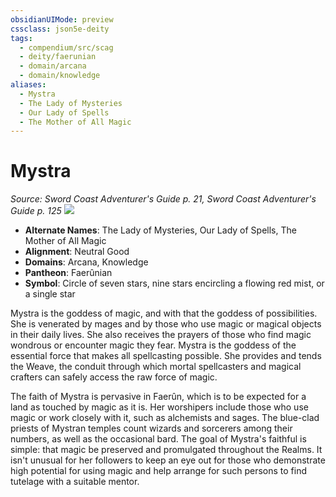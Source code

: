 ```yaml
---
obsidianUIMode: preview
cssclass: json5e-deity
tags:
  - compendium/src/scag
  - deity/faerunian
  - domain/arcana
  - domain/knowledge
aliases:
  - Mystra
  - The Lady of Mysteries
  - Our Lady of Spells
  - The Mother of All Magic
---
```

# Mystra
*Source: Sword Coast Adventurer's Guide p. 21, Sword Coast Adventurer's Guide p. 125* 
![](/compendium/deities/img/symbol-of-mystra.jpg#symbol)

- **Alternate Names**: The Lady of Mysteries, Our Lady of Spells, The Mother of All Magic
- **Alignment**: Neutral Good
- **Domains**: Arcana, Knowledge
- **Pantheon**: Faerûnian
- **Symbol**: Circle of seven stars, nine stars encircling a flowing red mist, or a single star

Mystra is the goddess of magic, and with that the goddess of possibilities. She is venerated by mages and by those who use magic or magical objects in their daily lives. She also receives the prayers of those who find magic wondrous or encounter magic they fear. Mystra is the goddess of the essential force that makes all spellcasting possible. She provides and tends the Weave, the conduit through which mortal spellcasters and magical crafters can safely access the raw force of magic.

The faith of Mystra is pervasive in Faerûn, which is to be expected for a land as touched by magic as it is. Her worshipers include those who use magic or work closely with it, such as alchemists and sages. The blue-clad priests of Mystran temples count wizards and sorcerers among their numbers, as well as the occasional bard. The goal of Mystra's faithful is simple: that magic be preserved and promulgated throughout the Realms. It isn't unusual for her followers to keep an eye out for those who demonstrate high potential for using magic and help arrange for such persons to find tutelage with a suitable mentor.